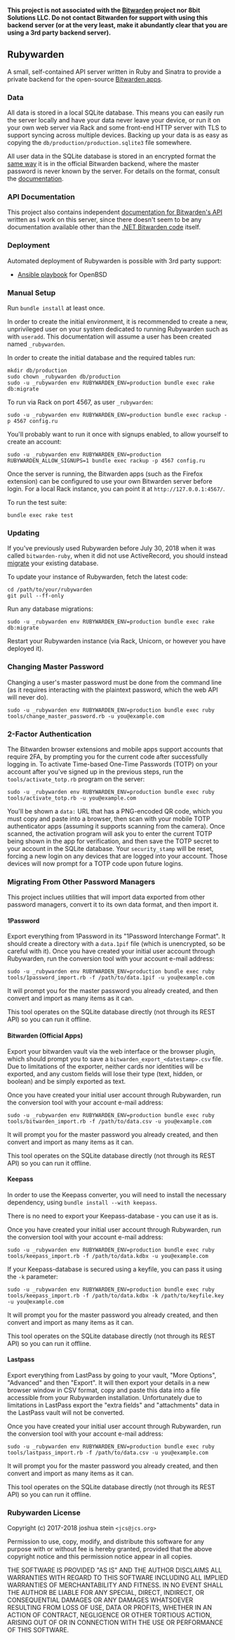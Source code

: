 **This project is not associated with the
[Bitwarden](https://bitwarden.com/)
project nor 8bit Solutions LLC.
Do not contact Bitwarden for support with using this backend server
(or at the very least, make it abundantly clear that you are using a 3rd party backend server).**

## Rubywarden

A small, self-contained API server written in Ruby and Sinatra to provide a
private backend for the open-source
[Bitwarden apps](https://github.com/bitwarden).

### Data

All data is stored in a local SQLite database.
This means you can easily run the server locally and have your data never
leave your device, or run it on your own web server via Rack and some front-end
HTTP server with TLS to support syncing across multiple devices.
Backing up your data is as easy as copying the `db/production/production.sqlite3`
file somewhere.

All user data in the SQLite database is stored in an encrypted format the
[same way](https://help.bitwarden.com/crypto.html)
it is in the official Bitwarden backend, where the master password is never
known by the server.
For details on the format, consult the
[documentation](https://github.com/jcs/rubywarden/blob/master/API.md).

### API Documentation

This project also contains independent
[documentation for Bitwarden's API](https://github.com/jcs/rubywarden/blob/master/API.md)
written as I work on this server, since there doesn't seem to be any
documentation available other than the
[.NET Bitwarden code](https://github.com/bitwarden/core)
itself.

### Deployment

Automated deployment of Rubywarden is possible with 3rd party support:

- [Ansible playbook](https://github.com/qbit/openbsd-rubywarden) for OpenBSD

### Manual Setup

Run `bundle install` at least once.

In order to create the initial environment, it is recommended to create a new,
unprivileged user on your system dedicated to running Rubywarden such as
with `useradd`.
This documentation will assume a user has been created named `_rubywarden`.

In order to create the initial database and the required tables run:

	mkdir db/production
	sudo chown _rubywarden db/production
	sudo -u _rubywarden env RUBYWARDEN_ENV=production bundle exec rake db:migrate

To run via Rack on port 4567, as user `_rubywarden`:

	sudo -u _rubywarden env RUBYWARDEN_ENV=production bundle exec rackup -p 4567 config.ru

You'll probably want to run it once with signups enabled, to allow yourself
to create an account:

	sudo -u _rubywarden env RUBYWARDEN_ENV=production RUBYWARDEN_ALLOW_SIGNUPS=1 bundle exec rackup -p 4567 config.ru

Once the server is running, the Bitwarden apps (such as the Firefox extension)
can be configured to use your own Bitwarden server before login.
For a local Rack instance, you can point it at `http://127.0.0.1:4567/`.

To run the test suite:

	bundle exec rake test

### Updating

If you've previously used Rubywarden before July 30, 2018 when it was called
`bitwarden-ruby`, when it did not use ActiveRecord, you should instead
[migrate](AR-MIGRATE.md)
your existing database.

To update your instance of Rubywarden, fetch the latest code:

	cd /path/to/your/rubywarden
	git pull --ff-only

Run any database migrations:

	sudo -u _rubywarden env RUBYWARDEN_ENV=production bundle exec rake db:migrate

Restart your Rubywarden instance (via Rack, Unicorn, or however you have
deployed it).

### Changing Master Password

Changing a user's master password must be done from the command line (as it
requires interacting with the plaintext password, which the web API will never
do).

	sudo -u _rubywarden env RUBYWARDEN_ENV=production bundle exec ruby tools/change_master_password.rb -u you@example.com

### 2-Factor Authentication

The Bitwarden browser extensions and mobile apps support accounts that require
2FA, by prompting you for the current code after successfully logging in.
To activate Time-based One-Time Passwords (TOTP) on your account after you've
signed up in the previous steps, run the `tools/activate_totp.rb` program on
the server:

	sudo -u _rubywarden env RUBYWARDEN_ENV=production bundle exec ruby tools/activate_totp.rb -u you@example.com

You'll be shown a `data:` URL that has a PNG-encoded QR code, which you must
copy and paste into a browser, then scan with your mobile TOTP authenticator
apps (assuming it supports scanning from the camera).
Once scanned, the activation program will ask you to enter the current TOTP
being shown in the app for verification, and then save the TOTP secret to your
account in the SQLite database.
Your `security_stamp` will be reset, forcing a new login on any devices that
are logged into your account.
Those devices will now prompt for a TOTP code upon future logins.

### Migrating From Other Password Managers

This project inclues utilities that will import data exported from other
password managers, convert it to its own data format, and then import it.

#### 1Password

Export everything from 1Password in its "1Password Interchange Format".
It should create a directory with a `data.1pif` file (which is unencrypted, so
be careful with it).
Once you have created your initial user account through Rubywarden, run the
conversion tool with your account e-mail address:

	sudo -u _rubywarden env RUBYWARDEN_ENV=production bundle exec ruby tools/1password_import.rb -f /path/to/data.1pif -u you@example.com

It will prompt you for the master password you already created, and then
convert and import as many items as it can.

This tool operates on the SQLite database directly (not through its REST API)
so you can run it offline.

#### Bitwarden (Official Apps)

Export your bitwarden vault via the web interface or the browser plugin, which
should prompt you to save a `bitwarden_export_<datestamp>.csv` file. Due to
limitations of the exporter, neither cards nor identities will be exported,
and any custom fields will lose their type (text, hidden, or boolean) and be
simply exported as text.

Once you have created your initial user account through Rubywarden, run the
conversion tool with your account e-mail address:

	sudo -u _rubywarden env RUBYWARDEN_ENV=production bundle exec ruby tools/bitwarden_import.rb -f /path/to/data.csv -u you@example.com

It will prompt you for the master password you already created, and then
convert and import as many items as it can.

This tool operates on the SQLite database directly (not through its REST API)
so you can run it offline.

#### Keepass

In order to use the Keepass converter, you will need to install the necessary
dependency, using `bundle install --with keepass`.

There is no need to export your Keepass-database - you can use it as is.

Once you have created your initial user account through Rubywarden, run the
conversion tool with your account e-mail address:

	sudo -u _rubywarden env RUBYWARDEN_ENV=production bundle exec ruby tools/keepass_import.rb -f /path/to/data.kdbx -u you@example.com

If your Keepass-database is secured using a keyfile, you can pass it using the `-k` parameter:

	sudo -u _rubywarden env RUBYWARDEN_ENV=production bundle exec ruby tools/keepass_import.rb -f /path/to/data.kdbx -k /path/to/keyfile.key -u you@example.com

It will prompt you for the master password you already created, and then
convert and import as many items as it can.

This tool operates on the SQLite database directly (not through its REST API)
so you can run it offline.

#### Lastpass

Export everything from LastPass by going to your vault, "More Options",
"Advanced" and then "Export".
It will then export your details in a new browser window in CSV format, copy
and paste this data into a file accessible from your Rubywarden installation.
Unfortunately due to limitations in LastPass export the "extra fields" and
"attachments" data in the LastPass vault will not be converted.

Once you have created your initial user account through Rubywarden, run the
conversion tool with your account e-mail address:

	sudo -u _rubywarden env RUBYWARDEN_ENV=production bundle exec ruby tools/lastpass_import.rb -f /path/to/data.csv -u you@example.com

It will prompt you for the master password you already created, and then
convert and import as many items as it can.

This tool operates on the SQLite database directly (not through its REST API)
so you can run it offline.

### Rubywarden License

Copyright (c) 2017-2018 joshua stein `<jcs@jcs.org>`

Permission to use, copy, modify, and distribute this software for any
purpose with or without fee is hereby granted, provided that the above
copyright notice and this permission notice appear in all copies.

THE SOFTWARE IS PROVIDED "AS IS" AND THE AUTHOR DISCLAIMS ALL WARRANTIES
WITH REGARD TO THIS SOFTWARE INCLUDING ALL IMPLIED WARRANTIES OF
MERCHANTABILITY AND FITNESS. IN NO EVENT SHALL THE AUTHOR BE LIABLE FOR
ANY SPECIAL, DIRECT, INDIRECT, OR CONSEQUENTIAL DAMAGES OR ANY DAMAGES
WHATSOEVER RESULTING FROM LOSS OF USE, DATA OR PROFITS, WHETHER IN AN
ACTION OF CONTRACT, NEGLIGENCE OR OTHER TORTIOUS ACTION, ARISING OUT OF
OR IN CONNECTION WITH THE USE OR PERFORMANCE OF THIS SOFTWARE.
